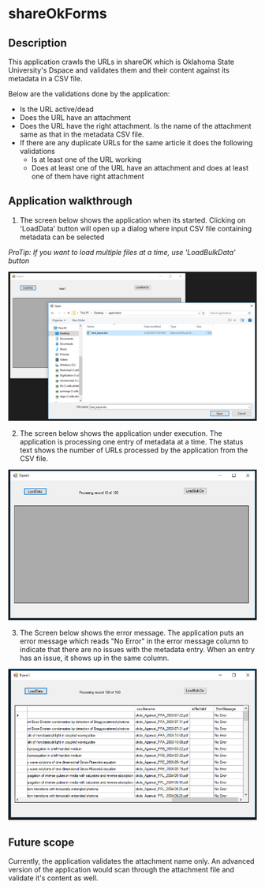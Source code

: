 # shareOkForms

## Description
This application crawls the URLs in shareOK which is Oklahoma State University's Dspace and validates them and their content  against its metadata in a CSV file. 

Below are the validations done by the application:

* Is the URL active/dead 
* Does the URL have an attachment
* Does the URL have the right attachment. Is the name of the attachment same as that in the metadata CSV file.
* If there are any duplicate URLs for the same article it does the following validations
	* Is at least one of the URL working
	* Does at least one of the URL have an attachment and does at least one of them have right attachment

## Application walkthrough 
1. The screen below shows the application when its started. Clicking on 'LoadData' button will open up a dialog where input CSV file containing metadata can be selected

 *ProTip: If you want to load multiple files at a time, use 'LoadBulkData' button*
 
 ![Open File image](images/screen1-load_inputFile.PNG)

2. The screen below shows the application under execution. The application is processing one entry of metadata at a time. The status text shows the number of URLs processed by the application from the CSV file. 
 
 ![Processing Data](images/screen2-Application_under_execution.PNG)
  
3. The Screen below shows the error message. The application puts an error message which reads "No Error" in the error message column to indicate that there are no issues with the metadata entry. When an entry has an issue, it shows up in the same column. 

 ![output display](images/screen3-output.PNG)
 
## Future scope

Currently, the application validates the attachment name only. An advanced version of the application would scan through the attachment file and validate it's content as well. 

